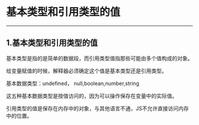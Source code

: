 # 基本类型和引用类型的值

----

## 1.基本类型和引用类型的值

基本类型是指的是简单的数据段，而引用类型值指那些可能由多个值构成的对象。

给变量赋值的时候，解释器必须确定这个值是基本类型还是引用类型。

基本数据类型：undefined， null,boolean,number,string

这五种基本数据类型是按值访问的，因为可以操作保存在变量中的实际值。

引用类型的值是保存在内存中的对象，与其他语言不通，JS不允许直接访问内存中的位置。



